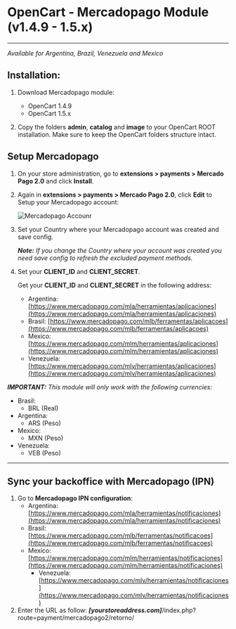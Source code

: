 # OpenCart - Mercadopago Module (v1.4.9 - 1.5.x)
---
*Available for Argentina, Brazil, Venezuela and Mexico*


## Installation:

1. Download Mercadopago module:
    * OpenCart 1.4.9
    * OpenCart 1.5.x

2. Copy the folders **admin**, **catalog** and **image** to your OpenCart ROOT installation. Make sure to keep the OpenCart folders structure intact.

## Setup Mercadopago

1. On your store administration, go to **extensions > payments > Mercado Pago 2.0** and click **Install**.

2. Again in **extensions > payments > Mercado Pago 2.0**, click **Edit** to Setup your Mercadopago account:

	![Mercadopago Accounr](https://raw.github.com/mercadopago/cart-opencart/master/README.img/MPAccount.png)

3. Set your Country where your Mercadopago account was created and save config.
	
	***Note:*** *If you change the Country where your account was created you need save config to refresh the excluded payment methods.*

4. Set your **CLIENT_ID** and **CLIENT_SECRET**. 

	Get your **CLIENT_ID** and **CLIENT_SECRET** in the following address:
	* Argentina: [https://www.mercadopago.com/mla/herramientas/aplicaciones](https://www.mercadopago.com/mla/herramientas/aplicaciones)
	* Brasil: [https://www.mercadopago.com/mlb/ferramentas/aplicacoes](https://www.mercadopago.com/mlb/ferramentas/aplicacoes)
	* Mexico: [https://www.mercadopago.com/mlm/herramientas/aplicaciones](https://www.mercadopago.com/mlm/herramientas/aplicaciones)
	* Venezuela: [https://www.mercadopago.com/mlv/herramientas/aplicaciones](https://www.mercadopago.com/mlv/herramientas/aplicaciones)

***IMPORTANT:*** *This module will only work with the following currencies:*

* Brasil:
	* BRL (Real)
* Argentina:
	* ARS (Peso)
* Mexico:
	* MXN (Peso)
* Venezuela:
	* VEB (Peso)

---
## Sync your backoffice with Mercadopago (IPN) 

1. Go to **Mercadopago IPN configuration**:
	* Argentina: [https://www.mercadopago.com/mla/herramientas/notificaciones](https://www.mercadopago.com/mla/herramientas/notificaciones)
	* Brasil: [https://www.mercadopago.com/mlb/ferramentas/notificacoes](https://www.mercadopago.com/mlb/ferramentas/notificacoes)
	* Mexico: [https://www.mercadopago.com/mlm/herramientas/notificaciones](https://www.mercadopago.com/mlm/herramientas/notificaciones)
        * Venezuela: [https://www.mercadopago.com/mlv/herramientas/notificaciones](https://www.mercadopago.com/mlv/herramientas/notificaciones)
2. Enter the URL as follow: ***[yourstoreaddress.com]***/index.php?route=payment/mercadopago2/retorno/
